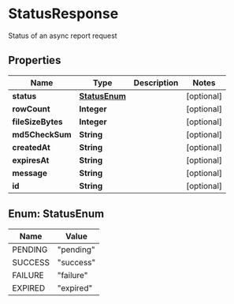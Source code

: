 

# StatusResponse

Status of an async report request

## Properties

| Name | Type | Description | Notes |
|------------ | ------------- | ------------- | -------------|
|**status** | [**StatusEnum**](#StatusEnum) |  |  [optional] |
|**rowCount** | **Integer** |  |  [optional] |
|**fileSizeBytes** | **Integer** |  |  [optional] |
|**md5CheckSum** | **String** |  |  [optional] |
|**createdAt** | **String** |  |  [optional] |
|**expiresAt** | **String** |  |  [optional] |
|**message** | **String** |  |  [optional] |
|**id** | **String** |  |  [optional] |



## Enum: StatusEnum

| Name | Value |
|---- | -----|
| PENDING | &quot;pending&quot; |
| SUCCESS | &quot;success&quot; |
| FAILURE | &quot;failure&quot; |
| EXPIRED | &quot;expired&quot; |



